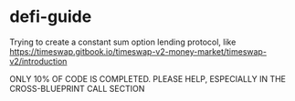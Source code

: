 # defi-guide
Trying to create a constant sum option lending protocol, like https://timeswap.gitbook.io/timeswap-v2-money-market/timeswap-v2/introduction

ONLY 10% OF CODE IS COMPLETED. PLEASE HELP, ESPECIALLY IN THE CROSS-BLUEPRINT CALL SECTION
